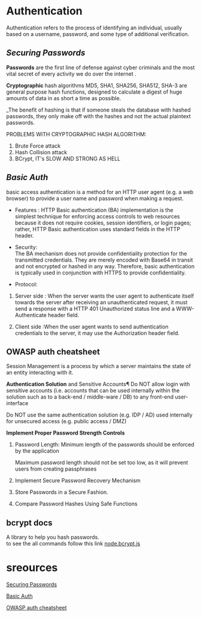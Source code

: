 # Authentication

Authentication refers to the process of identifying an individual, usually based on a username, password, and some type of additional verification.

## _Securing Passwords_

**Passwords** are the first line of defense against cyber criminals and the most vital secret of every activity we do over the internet .     

 **Cryptographic** hash algorithms MD5, SHA1, SHA256, SHA512, SHA-3 are general purpose hash functions, designed to calculate a digest of huge amounts of data in as short a time as possible.   


_The benefit of hashing is that if someone steals the database with hashed passwords, they only make off with the hashes and not the actual plaintext passwords.

PROBLEMS WITH CRYPTOGRAPHIC HASH ALGORITHM: 
1. Brute Force attack  
2. Hash Collision attack
3. BCrypt, IT's SLOW AND STRONG AS HELL 

## _Basic Auth_

basic access authentication is a method for an HTTP user agent (e.g. a web browser) to provide a user name and password when making a request.    

- Features :
HTTP Basic authentication (BA) implementation is the simplest technique for enforcing access controls to web resources because it does not require cookies, session identifiers, or login pages; rather, HTTP Basic authentication uses standard fields in the HTTP header.   
- Security:   
The BA mechanism does not provide confidentiality protection for the transmitted credentials. They are merely encoded with Base64 in transit and not encrypted or hashed in any way. Therefore, basic authentication is typically used in conjunction with HTTPS to provide confidentiality.

- Protocol: 
1. Server side  : When the server wants the user agent to authenticate itself towards the server after receiving an unauthenticated request, it must send a response with a HTTP 401 Unauthorized status line and a WWW-Authenticate header field.     

2. Client side :When the user agent wants to send authentication credentials to the server, it may use the Authorization header field.

## OWASP auth cheatsheet   
Session Management is a process by which a server maintains the state of an entity interacting with it.     


**Authentication Solution** and Sensitive Accounts¶
Do NOT allow login with sensitive accounts (i.e. accounts that can be used internally within the solution such as to a back-end / middle-ware / DB) to any front-end user-interface      

Do NOT use the same authentication solution (e.g. IDP / AD) used internally for unsecured access (e.g. public access / DMZ)       



**Implement Proper Password Strength Controls**
1. Password Length:  Minimum length of the passwords should be enforced by the application     

   Maximum password length should not be set too low, as it will prevent users from creating passphrases
2. Implement Secure Password Recovery Mechanism
3. Store Passwords in a Secure Fashion.
4. Compare Password Hashes Using Safe Functions 

## bcrypt docs

A library to help you hash passwords.    
to see the all commands follow this link 
 [node.bcrypt.js](https://www.npmjs.com/package/bcrypt)


# sreources

[Securing Passwords](https://thehackernews.com/2014/04/securing-passwords-with-bcrypt-hashing.html)    

[Basic Auth](https://en.wikipedia.org/wiki/Basic_access_authentication)

[OWASP auth cheatsheet](https://cheatsheetseries.owasp.org/cheatsheets/Authentication_Cheat_Sheet.html) 

